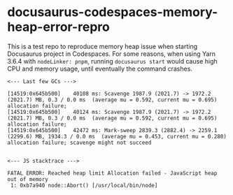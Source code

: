 # docusaurus-codespaces-memory-heap-error-repro

This is a test repo to reproduce memory heap issue when starting Docusaurus project in Codespaces. For some reasons, when using Yarn 3.6.4 with `nodeLinker: pnpm`, running `docusaurus start` would cause high CPU and memory usage, until eventually the command crashes.

```
<--- Last few GCs --->

[14519:0x645b500]    40108 ms: Scavenge 1987.9 (2021.7) -> 1972.2 (2021.7) MB, 0.3 / 0.0 ms  (average mu = 0.592, current mu = 0.695) allocation failure;
[14519:0x645b500]    40124 ms: Scavenge 1987.9 (2021.7) -> 1972.2 (2021.7) MB, 0.3 / 0.0 ms  (average mu = 0.592, current mu = 0.695) allocation failure;
[14519:0x645b500]    42472 ms: Mark-sweep 2839.3 (2882.4) -> 2259.1 (2299.6) MB, 1934.3 / 0.0 ms  (average mu = 0.453, current mu = 0.280) allocation failure; scavenge might not succeed


<--- JS stacktrace --->

FATAL ERROR: Reached heap limit Allocation failed - JavaScript heap out of memory
 1: 0xb7a940 node::Abort() [/usr/local/bin/node]
```

